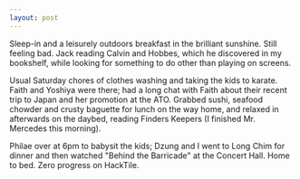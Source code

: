 ```yaml
---
layout: post
---
```


Sleep-in and a leisurely outdoors breakfast in the brilliant sunshine. Still
feeling bad. Jack reading Calvin and Hobbes, which he discovered in my
bookshelf, while looking for something to do other than playing on screens.

Usual Saturday chores of clothes washing and taking the kids to karate. Faith
and Yoshiya were there; had a long chat with Faith about their recent trip to
Japan and her promotion at the ATO. Grabbed sushi, seafood chowder and crusty
baguette for lunch on the way home, and relaxed in afterwards on the daybed,
reading Finders Keepers (I finished Mr. Mercedes this morning).

Philae over at 6pm to babysit the kids; Dzung and I went to Long Chim for dinner
and then watched "Behind the Barricade" at the Concert Hall. Home to bed. Zero
progress on HackTile.
